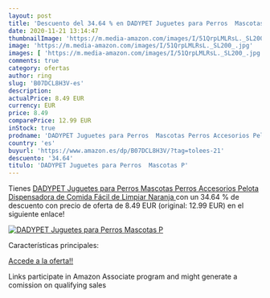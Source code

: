 ```yaml
---
layout: post
title: 'Descuento del 34.64 % en DADYPET Juguetes para Perros  Mascotas P'
date: 2020-11-21 13:14:47
thumbnailImage: 'https://m.media-amazon.com/images/I/51QrpLMLRsL._SL200_.jpg'
image: 'https://m.media-amazon.com/images/I/51QrpLMLRsL._SL200_.jpg'
images: [ 'https://m.media-amazon.com/images/I/51QrpLMLRsL._SL200_.jpg' ]
comments: true
category: ofertas
author: ring
slug: 'B07DCL8H3V-es'
description:
actualPrice: 8.49 EUR
currency: EUR
price: 8.49
comparePrice: 12.99 EUR
inStock: true
prodname: 'DADYPET Juguetes para Perros  Mascotas Perros Accesorios Pelota Dispensadora de Comida Fácil de Limpiar  Naranja '
country: 'es'
buyurl: 'https://www.amazon.es/dp/B07DCL8H3V/?tag=tolees-21'
descuento: '34.64'
titulo: 'DADYPET Juguetes para Perros  Mascotas P'
---
```


Tienes [DADYPET Juguetes para Perros  Mascotas Perros Accesorios Pelota Dispensadora de Comida Fácil de Limpiar  Naranja ](https://www.amazon.es/dp/B07DCL8H3V/?tag=tolees-21) con un 34.64 % de descuento con precio de oferta de 8.49 EUR (original: 12.99 EUR) en el siguiente enlace!

[![DADYPET Juguetes para Perros  Mascotas P](https://m.media-amazon.com/images/I/51QrpLMLRsL._SL200_.jpg)](https://www.amazon.es/dp/B07DCL8H3V/?tag=tolees-21)

Características principales:


[Accede a la oferta!!](https://www.amazon.es/dp/B07DCL8H3V/?tag=tolees-21)

Links participate in Amazon Associate program and might generate a comission on qualifying sales


